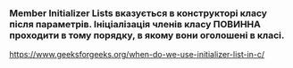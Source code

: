 ### Member Initializer Lists вказується в конструкторі класу після параметрів. Ініціалізація членів класу ПОВИННА проходити в тому порядку, в якому вони оголошені в класі.
https://www.geeksforgeeks.org/when-do-we-use-initializer-list-in-c/